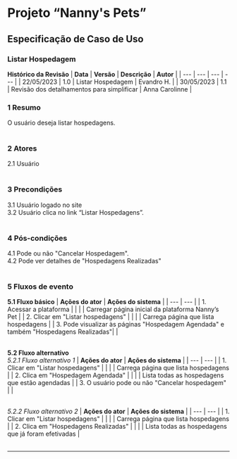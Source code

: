 # **Projeto “Nanny's Pets”**
## **Especificação de Caso de Uso**
### **Listar Hospedagem**

**Histórico da Revisão**
| **Data** | **Versão** | **Descrição** | **Autor** |
| --- | --- | --- | --- |
| 22/05/2023 | 1.0 | Listar Hospedagem | Evandro H. |
| 30/05/2023 | 1.1 | Revisão dos detalhamentos para simplificar | Anna Carolinne |
</br>

### **1 Resumo**
O usuário deseja listar hospedagens. </br></br>

### **2 Atores**
2.1 Usuário  </br></br>

### **3 Precondições**  
3.1 Usuário logado no site </br>
3.2 Usuário clica no link “Listar Hospedagens”.  </br></br>


### **4 Pós-condições**  
4.1 Pode ou não "Cancelar Hospedagem".</br>
4.2 Pode ver detalhes de "Hospedagens Realizadas"</br></br>

### **5 Fluxos de evento**
**5.1 Fluxo básico**
| **Ações do ator** | **Ações do sistema** | 
| --- | --- |
| 1. Acessar a plataforma |  | 
|   | Carregar página inicial da plataforma Nanny’s Pet | 
| 2. Clicar em "Listar hospedagens" |  | 
|   | Carrega página que lista hospedagens | 
| 3. Pode visualizar às páginas "Hospedagem Agendada" e  também "Hospedagens Realizadas"|  | 
</br></br>

**5.2 Fluxo alternativo**
</br>
*5.2.1 Fluxo alternativo 1*
| **Ações do ator** | **Ações do sistema** | 
| --- | --- |
| 1. Clicar em "Listar hospedagens" |  | 
|   | Carrega página que lista hospedagens | 
| 2. Clica em "Hospedagem Agendada" |  | 
|   | Lista todas as hospedagens que estão agendadas | 
| 3. O usuário pode ou não "Cancelar hospedagem" |  | 
</br></br>

*5.2.2 Fluxo alternativo 2*
| **Ações do ator** | **Ações do sistema** | 
| --- | --- |
| 1. Clicar em "Listar hospedagens" |  | 
|   | Carrega página que lista hospedagens | 
| 2. Clica em "Hospedagens Realizadas" |  | 
|   | Lista todas as hospedagens que já foram efetivadas | 
</br></br>

-----------------------------------